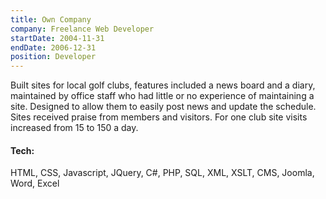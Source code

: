 ```yaml
---
title: Own Company
company: Freelance Web Developer
startDate: 2004-11-31
endDate: 2006-12-31
position: Developer
---
```


Built sites for local golf clubs, features included a news board and a diary, maintained by office staff who had little or no experience of maintaining a site. Designed to allow them to easily post news and update the schedule. Sites received praise from members and visitors. For one club site visits increased from 15 to 150 a day.

<!--more-->

#### Tech:
HTML, CSS, Javascript, JQuery, C#, PHP, SQL, XML, XSLT, CMS, Joomla, Word, Excel